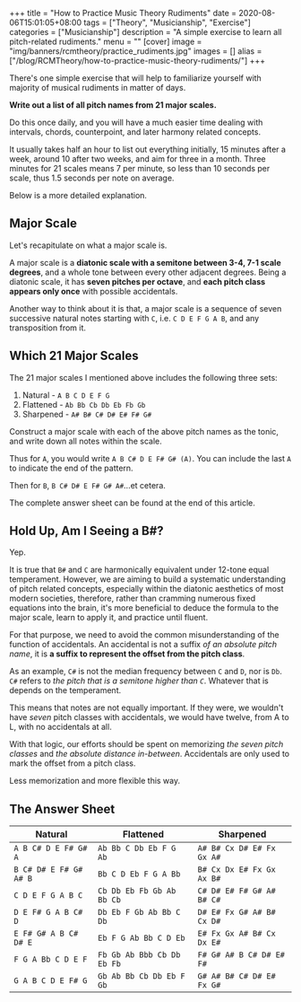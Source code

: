 +++
title = "How to Practice Music Theory Rudiments"
date = 2020-08-06T15:01:05+08:00
tags = ["Theory", "Musicianship", "Exercise"]
categories = ["Musicianship"]
description = "A simple exercise to learn all pitch-related rudiments."
menu = ""
[cover]
  image =  "img/banners/rcmtheory/practice_rudiments.jpg"
images = []
alias = ["/blog/RCMTheory/how-to-practice-music-theory-rudiments/"]
+++

There's one simple exercise that will help to familiarize yourself with majority of musical rudiments in matter of days.

**Write out a list of all pitch names from 21 major scales.**

Do this once daily, and you will have a much easier time dealing with intervals, chords, counterpoint, and later harmony related concepts.

It usually takes half an hour to list out everything initially, 15 minutes after a week, around 10 after two weeks, and aim for three in a month.
Three minutes for 21 scales means 7 per minute, so less than 10 seconds per scale, thus 1.5 seconds per note on average.

Below is a more detailed explanation.

## Major Scale

Let's recapitulate on what a major scale is.

A major scale is a **diatonic scale with a semitone between 3-4, 7-1 scale degrees**, and a whole tone between every other adjacent degrees.
Being a diatonic scale, it has **seven pitches per octave**, and **each pitch class appears only once** with possible accidentals.

Another way to think about it is that, a major scale is a sequence of seven successive natural notes starting with `C`, i.e. `C D E F G A B`, and any transposition from it.

## Which 21 Major Scales

The 21 major scales I mentioned above includes the following three sets:

1. Natural - `A B C D E F G`
2. Flattened - `Ab Bb Cb Db Eb Fb Gb`
3. Sharpened - `A# B# C# D# E# F# G#`

Construct a major scale with each of the above pitch names as the tonic, and write down all notes within the scale.

Thus for `A`, you would write `A B C# D E F# G# (A)`.
You can include the last `A` to indicate the end of the pattern.

Then for `B`, `B C# D# E F# G# A#`...et cetera.

The complete answer sheet can be found at the end of this article.

## Hold Up, Am I Seeing a B#?

Yep.

It is true that `B#` and `C` are harmonically equivalent under 12-tone equal temperament.
However, we are aiming to build a systematic understanding of pitch related concepts, especially within the diatonic aesthetics of most modern societies, therefore, rather than cramming numerous fixed equations into the brain, it's more beneficial to deduce the formula to the major scale, learn to apply it, and practice until fluent.

For that purpose, we need to avoid the common misunderstanding of the function of accidentals.
An accidental is not a suffix *of an absolute pitch name*, it is **a suffix to represent the offset from the pitch class**.

As an example, `C#` is not the median frequency between `C` and `D`, nor is `Db`.
`C#` refers to *the pitch that is a semitone higher than `C`*.
Whatever that is depends on the temperament.

This means that notes are not equally important.
If they were, we wouldn't have *seven* pitch classes with accidentals, we would have twelve, from A to L, with no accidentals at all.

With that logic, our efforts should be spent on memorizing *the seven pitch classes* and *the absolute distance in-between*.
Accidentals are only used to mark the offset from a pitch class.

Less memorization and more flexible this way.

## The Answer Sheet

| Natural | Flattened | Sharpened |
|---------|-----------|-----------|
| `A B C# D E F# G# A` | `Ab Bb C Db Eb F G Ab` | `A# B# Cx D# E# Fx Gx A#` |
| `B C# D# E F# G# A# B` | `Bb C D Eb F G A Bb` | `B# Cx Dx E# Fx Gx Ax B#` |
| `C D E F G A B C` | `Cb Db Eb Fb Gb Ab Bb Cb` | `C# D# E# F# G# A# B# C#` |
| `D E F# G A B C# D` | `Db Eb F Gb Ab Bb C Db` | `D# E# Fx G# A# B# Cx D#` |
| `E F# G# A B C# D# E` | `Eb F G Ab Bb C D Eb` | `E# Fx Gx A# B# Cx Dx E#` |
| `F G A Bb C D E F` | `Fb Gb Ab Bbb Cb Db Eb Fb` | `F# G# A# B C# D# E# F#` |
| `G A B C D E F# G` | `Gb Ab Bb Cb Db Eb F Gb` | `G# A# B# C# D# E# Fx G#` |
